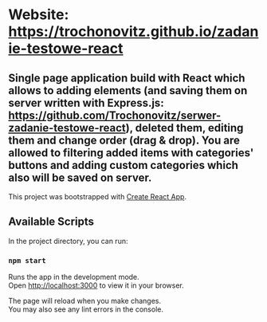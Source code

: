 # Website: https://trochonovitz.github.io/zadanie-testowe-react

## Single page application build with React which allows to adding elements (and saving them on server written with Express.js: https://github.com/Trochonovitz/serwer-zadanie-testowe-react), deleted them, editing them and change order (drag & drop). You are allowed to filtering added items with categories' buttons and adding custom categories which also will be saved on server.

This project was bootstrapped with [Create React App](https://github.com/facebook/create-react-app).

## Available Scripts

In the project directory, you can run:

### `npm start`

Runs the app in the development mode.\
Open [http://localhost:3000](http://localhost:3000) to view it in your browser.

The page will reload when you make changes.\
You may also see any lint errors in the console.
